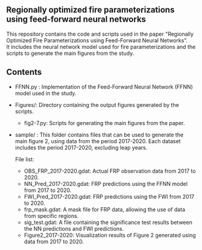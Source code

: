 ## Regionally optimized fire parameterizations using feed-forward neural networks

This repository contains the code and scripts used in the paper "Regionally Optimized Fire Parameterizations using Feed-Forward Neural Networks".  
It includes the neural network model used for fire parameterizations and the scripts to generate the main figures from the study.

## Contents

- FFNN.py : Implementation of the Feed-Forward Neural Network (FFNN) model used in the study.
- Figures/: Directory containing the output figures generated by the scripts.
  - fig2-7.py: Scripts for generating the main figures from the paper.
- sample/ : This folder contains files that can be used to generate the main figure 2, using data from the period 2017-2020. Each dataset includes the period 2017-2020, excluding leap years.

  File list:
  
  - OBS_FRP_2017-2020.gdat: Actual FRP observation data from 2017 to 2020.  
  - NN_Pred_2017-2020.gdat: FRP predictions using the FFNN model from 2017 to 2020.  
  - FWI_Pred_2017-2020.gdat: FRP predictions using the FWI from 2017 to 2020.  
  - frp_mask.gdat: A mask file for FRP data, allowing the use of data from specific regions.  
  - sig_test.gdat: A file containing the significance test results between the NN predictions and FWI predictions.  
  - Figure2_2017-2020: Visualization results of Figure 2 generated using data from 2017 to 2020.  
